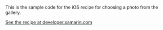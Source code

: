 This is the sample code for the iOS recipe for choosing a photo from the gallery.

[See the recipe at developer.xamarin.com](http://developer.xamarin.com/recipes/ios/media/video_and_photos/choose_a_photo_from_the_gallery/)
